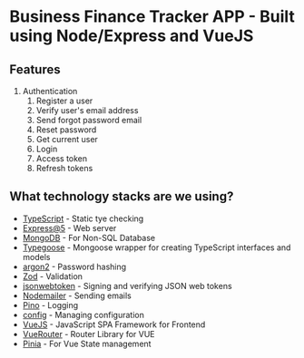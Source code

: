 # Business Finance Tracker APP - Built using Node/Express and VueJS

## Features
1. Authentication
    1. Register a user
    2. Verify user's email address
    3. Send forgot password email
    4. Reset password
    5. Get current user
    6. Login
    7. Access token
    8. Refresh tokens

## What technology stacks are we using?
- [TypeScript](https://www.typescriptlang.org/) - Static tye checking 
- [Express@5](https://expressjs.com/en/5x/api.html) - Web server
- [MongoDB](https://www.mongodb.com/try/download/community) - For Non-SQL Database
- [Typegoose](https://typegoose.github.io/typegoose/) - Mongoose wrapper for creating TypeScript interfaces and models
- [argon2](https://github.com/ranisalt/node-argon2#readme) - Password hashing
- [Zod](https://github.com/colinhacks/zod) - Validation
- [jsonwebtoken](https://github.com/auth0/node-jsonwebtoken) - Signing and verifying JSON web tokens
- [Nodemailer](https://nodemailer.com/about/) - Sending emails
- [Pino](https://github.com/pinojs/pino) - Logging
- [config](https://github.com/lorenwest/node-config) - Managing configuration
- [VueJS](https://vuejs.org/guide/quick-start.html) - JavaScript SPA Framework for Frontend
- [VueRouter](https://router.vuejs.org/) - Router Library for VUE
- [Pinia](https://pinia.vuejs.org/) - For Vue State management